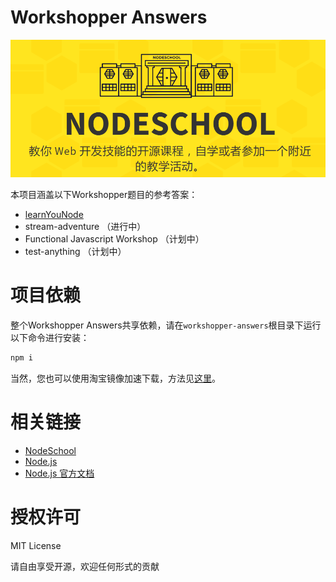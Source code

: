 # Workshopper Answers

![NodeSchool](https://github.com/nanmu42/Workshopper-Answers/raw/master/NodeSchool.png)

本项目涵盖以下Workshopper题目的参考答案：

* [learnYouNode](https://github.com/nanmu42/Workshopper-Answers/tree/master/learnYouNode)
* stream-adventure （进行中）
* Functional Javascript Workshop （计划中）
* test-anything  （计划中）

# 项目依赖

整个Workshopper Answers共享依赖，请在`workshopper-answers`根目录下运行以下命令进行安装：

```bash
npm i
```

当然，您也可以使用淘宝镜像加速下载，方法见[这里](https://npm.taobao.org/)。

# 相关链接

* [NodeSchool](https://nodeschool.io/zh-cn/)
* [Node.js](https://nodejs.org/)
* [Node.js 官方文档](https://nodejs.org/dist/latest/docs/api/)

# 授权许可

MIT License

请自由享受开源，欢迎任何形式的贡献
